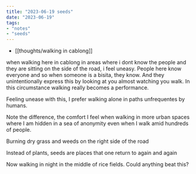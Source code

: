 ```yaml
---
title: "2023-06-19 seeds"
date: "2023-06-19"
tags:
- "notes"
- "seeds"
---
```


- [[thoughts/walking in cablong]]

when walking here in cablong in areas where i dont know the people and they are sitting on the side of the road, i feel uneasy. People here know everyone and so when someone is a bisita, they know. And they unintentionally express this by looking at you almost watching you walk. In this circumstance walking really becomes a performance.

Feeling unease with this, I prefer walking alone in paths unfrequentes by humans.

Note the difference, the comfort I feel when walking in more urban spaces where I am hidden in a sea of anonymity even when I walk amid hundreds of people.

Burning dry grass and weeds on the right side of the road

Instead of plants, seeds are places that one return to again and again

Now walking in night in the middle of rice fields. Could anything beat this?